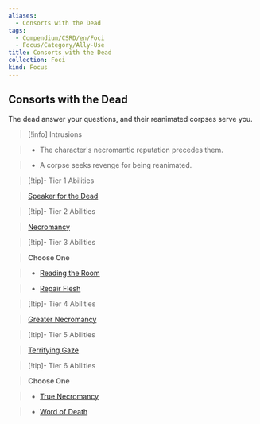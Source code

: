 ```yaml
---
aliases:
  - Consorts with the Dead
tags:
  - Compendium/CSRD/en/Foci
  - Focus/Category/Ally-Use
title: Consorts with the Dead
collection: Foci
kind: Focus
---
```

## Consorts with the Dead    
The dead answer your questions, and their reanimated corpses serve you.    
  
>[!info] Intrusions    
>- The character's necromantic reputation precedes them.    
>- A corpse seeks revenge for being reanimated.    
  
  
>[!tip]- Tier 1 Abilities    
> [Speaker for the Dead](Speaker-for-the-Dead.md)    
  
  
>[!tip]- Tier 2 Abilities    
> [Necromancy](Necromancy.md)    
  
  
>[!tip]- Tier 3 Abilities    
> **Choose One**    
>- [Reading the Room](Reading-the-Room.md)    
>- [Repair Flesh](Repair-Flesh.md)    
  
  
>[!tip]- Tier 4 Abilities    
> [Greater Necromancy](Greater-Necromancy.md)    
  
  
>[!tip]- Tier 5 Abilities    
> [Terrifying Gaze](Terrifying-Gaze.md)    
  
  
>[!tip]- Tier 6 Abilities    
> **Choose One**    
>- [True Necromancy](True-Necromancy.md)    
>- [Word of Death](Word-of-Death.md)